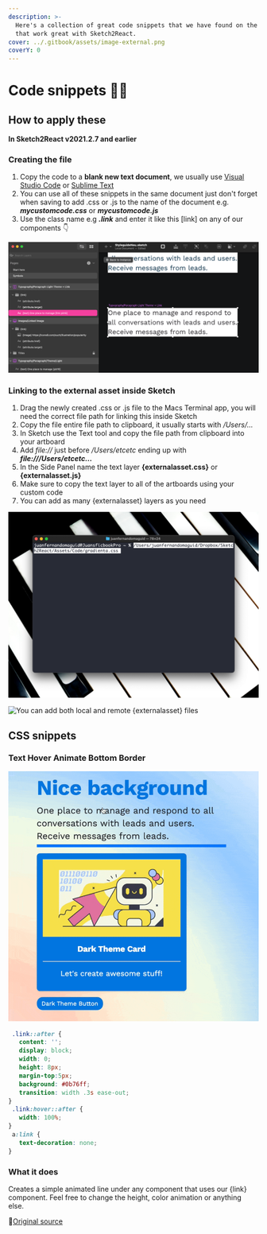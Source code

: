 ```yaml
---
description: >-
  Here's a collection of great code snippets that we have found on the internets
  that work great with Sketch2React.
cover: ../.gitbook/assets/image-external.png
coverY: 0
---
```


# Code snippets 👩‍💻

## How to apply these

**In Sketch2React v2021.2.7 and earlier**

### **Creating the file**

1. Copy the code to a **blank new text document**, we usually use [Visual Studio Code](https://code.visualstudio.com/download) or [Sublime Text](https://www.sublimetext.com/3)
2. You can use all of these snippets in the same document just don't forget when saving to add .css or .js to the name of the document e.g. _**mycustomcode.css**_ or _**mycustomcode.js**_
3. Use the class name e.g _**.link**_ and enter it like this \[link] on any of our components 👇

![Here we're using our custom .link CSS attached to a reusable component aka symbol \[link\]](<../.gitbook/assets/CleanShot 2021-10-15 at 22.24.51@2x.png>)

### Linking to the external asset inside Sketch

1. Drag the newly created .css or .js file to the Macs Terminal app, you will need the correct file path for linking this inside Sketch
2. Copy the file entire file path to clipboard, it usually starts with _/Users/…_
3. In Sketch use the Text tool and copy the file path from clipboard into your artboard
4. Add _file://_ just before _/Users/etcetc_ ending up with _**file:///Users/etcetc…**_
5. In the Side Panel name the text layer **{externalasset.css}** or **{externalasset.js}**
6. Make sure to copy the text layer to all of the artboards using your custom code
7. You can add as many {externalasset} layers as you need

![Here we dragged the gradienta.css document onto Terminal to get the correct file path](<../.gitbook/assets/CleanShot 2021-10-15 at 22.40.20@2x.png>)

![You can add both local and remote {externalasset} files](<../.gitbook/assets/CleanShot 2021-10-16 at 09.26.51@2x (1).png>)

## CSS snippets

### Text Hover Animate Bottom Border

![](../.gitbook/assets/animated-text-hover-line.gif)



```css
 .link::after {
   content: '';
   display: block;
   width: 0;
   height: 8px;
   margin-top:5px;
   background: #0b76ff;
   transition: width .3s ease-out;
}
 .link:hover::after {
   width: 100%;
}
 a:link {
   text-decoration: none;
}
```

### What it does

Creates a simple animated line under any component that uses our {link} component. Feel free to change the height, color animation or anything else.

📗[Original source](https://coreymoen.notion.site/coreymoen/de3afdae4ffe481d8afe33bf52de2346?v=b20394b5d9774b90b146b59eb6888637\&p=e094fc3bc295452d8b7be6ea858a978a)

